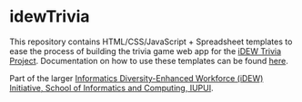 # idewTrivia
This repository contains HTML/CSS/JavaScript + Spreadsheet templates to ease the process of building the trivia game web app for the [iDEW Trivia Project](https://jimlyst.gitbooks.io/idew-trivia-project/content/). Documentation on how to use these templates can be found [here](https://jimlyst.gitbooks.io/idew-trivia-project/content/CODE.html).

Part of the larger [Informatics Diversity-Enhanced Workforce (iDEW) Initiative, School of Informatics and Computing, IUPUI](http://soic.iupui.edu/idew/).
